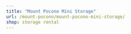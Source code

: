 ```yaml
---
title: "Mount Pocono Mini Storage"
url: /mount-pocono/mount-pocono-mini-storage/
shop: storage rental
---
```

